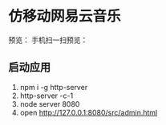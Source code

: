 # 仿移动网易云音乐

预览：
手机扫一扫预览：

## 启动应用

1. npm i -g http-server
2. http-server -c-1
3. node server 8080
4. open http://127.0.0.1:8080/src/admin.html

